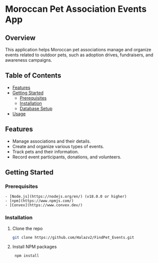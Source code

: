 # Moroccan Pet Association Events App

## Overview

This application helps Moroccan pet associations manage and organize events related to outdoor pets, such as adoption drives, fundraisers, and awareness campaigns.

## Table of Contents

- [Features](#features)
- [Getting Started](#getting-started)
  - [Prerequisites](#prerequisites)
  - [Installation](#installation)
  - [Database Setup](#database-setup)
- [Usage](#usage)

## Features

- Manage associations and their details.
- Create and organize various types of events.
- Track pets and their information.
- Record event participants, donations, and volunteers.

## Getting Started

### Prerequisites

    - [Node.js](https://nodejs.org/en/) (v18.0.0 or higher)
    - [npm](https://www.npmjs.com/)
    - [Convex](https://www.convex.dev/)

### Installation

1. Clone the repo
   ```sh
   git clone https://github.com/Halazv2/FindPet_Events.git
   ```
2. Install NPM packages
   ```sh
    npm install
   ```
